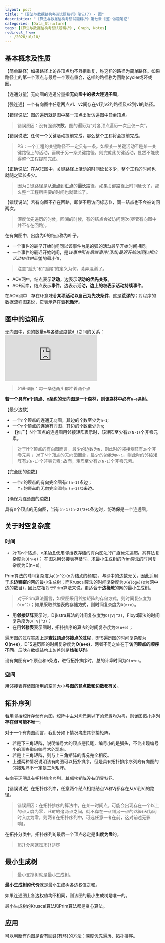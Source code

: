 ```yaml
---
layout: post
title: "《算法与数据结构考研试题精析》笔记(7) - 图"
description: "《算法与数据结构考研试题精析》第七章《图》做题笔记"
categories: [Data_Structure]
tags: [《算法与数据结构考研试题精析》, Graph, Notes]
redirect_from:
  - /2020/10/10/
---
```


## 基本概念及性质

【简单路径】如果路径上的各顶点均不互相重复，称这样的路径为简单路径。如果路径上的第一个顶点与最后一个顶点重合，这样的路径称为回路(cycle)或环或圈。

【连通分量】无向图的连通分量指**无向图中的极大连通子图**。

【强连通】一个有向图中任意两点v1、v2间存在v1到v2的路径及v2到v1的路径。

【错误说法】图的遍历就是图中某一顶点出发访遍图中其余顶点。

> 错误原因：没有强调**次数**。图的遍历为“对各顶点遍历一次且仅一次”。

【错误说法】任何一个关键活动提前完成，那么整个工程将会提前完成。

> PS：一个工程的关键路径不一定只有一条。如果某一关键活动不是某一关键路径上的活动，而属于另一条关键路径，则完成此关键活动，显然不能使得整个工程提前完成。

【正确说法】在AOE图中，关键路径上活动的时间延长多少，整个工程的时间也就随之延长多少。

> 因为关键路径是从**源点**到**汇点**的**最长**路径，如果关键路径上时间延长了，那么整个工程所需要的时间也就延长了。

【错误说法】若有向图不存在回路，即使不用访问标志位，同一结点也不会被访问两次。

> 深度优先遍历的时候，回溯的时候，有的结点会被访问两次(尽管有向图中并不存在回路)。

在有向图中，出度为0的结点称为叶子。

* 一个事件的最早开始时间同以该事件为尾的弧的活动最早开始时间相同。
* 一个事件的最迟开始时间，是*该事件所有后继事件(顶点)最迟开始时间*和*相应活动持续时间*差的最小值。

> 注意“弧头”和“弧尾”的定义为何，莫弄混淆了。

* AOV网中，结点表示**活动**，边表示**活动的优先关系**。
* AOE网中，结点表示**事件**，边表示**活动，边上的权表示活动持续事件**。

在AOV网中，存在环意味着**某项活动以自己为先决条件**，这是**荒谬的**；对程序的数据流程图来说，它表示存在着**死循环**。

## 图中的边和点

无向图中，边的数量`n`与各结点度数`d_i`之间的关系：![无向图边和点的数量关系][无向图边和点的数量关系]

> 如此理解：每一条边两头都杵着两个点

**若一个具有n个顶点、e条边的无向图是一个森林，则该森林中必有`n-e`课树。**

【最少边数】

* 一个`n`个顶点的连通无向图，其边的个数至少为`n-1`;
* 一个`n`个顶点的连通有向图，其边的个数至少为`n`;
* 【推广】N个顶点的连通图用邻接矩阵表示时，该矩阵至少有`2(N-1)`个非零元素。

> 对于N个顶点的有向图而言，最少的边数为`N`，则此时的邻接矩阵有`2N`个非零元素；
> 对于N个顶点的无向图而言，最少的边数为`N-1`，则此时的邻接矩阵有`2(N-1)`个非零元素;
> 故而，矩阵至少有`2(N-1)`个非零元素。

【完全图的边数】

* 一个`n`的顶点的有向完全图有`n(n-1)`条边；
* 一个`n`的顶点的无向完全图有`n(n-1)`/2条边。

【确保为连通图的边数】

具有n个顶点的无向图，当有`(n-1)(n-2)/2+1`条边时，能确保是一个连通图。

## 关于时空复杂度

### 时间

* 对有n个结点、e条边且使用邻接表存储的有向图进行广度优先遍历，其算法复杂度为`O(n+e)`；
在图采用邻接表存储时，求最小生成树的Prim算法的时间复杂度为O(n+e)。

Prim算法的时间复杂度为`O(n^2)`(n为结点的频度)，与网中的边数无关，因此适用于求**边稠密**的网的最小生成树；而Kruscal算法的时间复杂度为`O(eloge)`(e为网中边的数目)，因此它相对于Prim算法来说，更适合于**边稀疏**的网的最小生成树。

> 对于Prim算法而言，如果图采用邻接矩阵的存储方式，则时间复杂度为`O(n^2)`；**如果采取邻接表的存储方式，则时间复杂度为`O(n+e)`。**

* 用**邻接矩阵**表示时，Dijkstra算法的时间复杂度为`O(|V|^2)`，Floyd算法的时间复杂度为`O(|V|^3)`；
* 在用**邻接表**表示图时，拓扑排序的算法的时间复杂度为`O(n+e)`；

遍历图的过程实质上是**查找顶点邻接点的过程**，BFS遍历图的时间复杂度为**O(n+e)**，DFS遍历图的时间复杂度为**O(n+e)**，两者不同之处在于**访问顶点的顺序不同**，反映在数据结构上的差别是**栈和队列**。

设有向图有n个顶点和e条边，进行拓扑排序时，总的计算时间为`O(n+e)`。

### 空间

用邻接表存储图所用的空间大小**与图的顶点数和边数都有关**。

## 拓扑序列

若用邻接矩阵存储有向图，矩阵中主对角元素以下的元素均为零，则该图拓扑序列**存在但可能不唯一**。

对于一个有向图而言，我们分如下情况考虑其邻接矩阵。

* 若是下三角矩阵，说明编号大的顶点是弧尾，编号小的是弧头，不会出现编号小的顶点指向编号大的现象。
* 若是上三角矩阵，则与上三角矩阵的情况完全相反。
* 上述两种情况说明该有向图可以拓扑排序，但是具有拓扑排序序列的有向图的邻接矩阵不一定是三角矩阵。

有向无环图具有拓扑排序序列，其邻接矩阵没有明显特征。

【错误说法】在拓扑序列中，任意两个结点相继结点Vi和Vj都存在从Vi到Vj的路径。

> 错误原因：在拓扑排序的算法中，在某一时间点，可能会出现存在一个以上的点入度为零，此时的这两点之间，就不存在一点到另一点的路径(因为同时入度为零，则两者在拓扑序列中，可选任意一者在前，这对前述无影响)。

在拓扑分类中，拓扑序列的最后一个顶点必定是**出度为零**的。

> 拓扑分类就是拓扑排序

## 最小生成树

> 最小支撑树就是最小生成树。

**最小生成树的代价**就是最小生成树各边权值之和。

如果连通图上各边权值均不相同，则该图的最小生成树是唯一的。

最小生成树的Kruscal算法和Prim算法都是贪心算法。

## 应用

可以判断有向图是否有回路(有环)的方法：深度优先遍历、拓扑排序。

[无向图边和点的数量关系]:https://latex.vimsky.com/test.image.latex.php?fmt=svg&val=%255Cinline%2520%255Cdpi%257B150%257D%2520%255Cfootnotesize%25202n%2520%253D%2520%255Csum%2520d_i&dl=0
